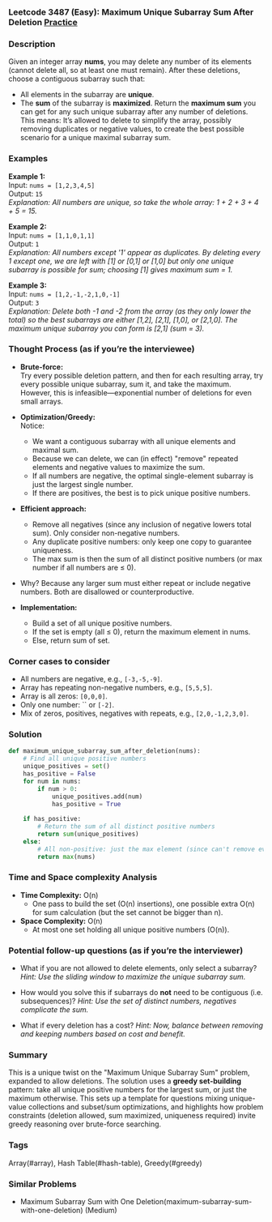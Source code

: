 ### Leetcode 3487 (Easy): Maximum Unique Subarray Sum After Deletion [Practice](https://leetcode.com/problems/maximum-unique-subarray-sum-after-deletion)

### Description  
Given an integer array **nums**, you may delete any number of its elements (cannot delete all, so at least one must remain). After these deletions, choose a contiguous subarray such that:
- All elements in the subarray are **unique**.
- The **sum** of the subarray is **maximized**.
Return the **maximum sum** you can get for any such unique subarray after any number of deletions.  
This means: It’s allowed to delete to simplify the array, possibly removing duplicates or negative values, to create the best possible scenario for a unique maximal subarray sum.

### Examples  

**Example 1:**  
Input: `nums = [1,2,3,4,5]`  
Output: `15`  
*Explanation: All numbers are unique, so take the whole array: 1 + 2 + 3 + 4 + 5 = 15.*

**Example 2:**  
Input: `nums = [1,1,0,1,1]`  
Output: `1`  
*Explanation: All numbers except '1' appear as duplicates. By deleting every 1 except one, we are left with [1] or [0,1] or [1,0] but only one unique subarray is possible for sum; choosing [1] gives maximum sum = 1.*

**Example 3:**  
Input: `nums = [1,2,-1,-2,1,0,-1]`  
Output: `3`  
*Explanation: Delete both -1 and -2 from the array (as they only lower the total) so the best subarrays are either [1,2], [2,1], [1,0], or [2,1,0]. The maximum unique subarray you can form is [2,1] (sum = 3).*

### Thought Process (as if you’re the interviewee)  
- **Brute-force:**  
  Try every possible deletion pattern, and then for each resulting array, try every possible unique subarray, sum it, and take the maximum. However, this is infeasible—exponential number of deletions for even small arrays.

- **Optimization/Greedy:**  
  Notice:
  - We want a contiguous subarray with all unique elements and maximal sum.
  - Because we can delete, we can (in effect) "remove" repeated elements and negative values to maximize the sum.
  - If all numbers are negative, the optimal single-element subarray is just the largest single number.
  - If there are positives, the best is to pick unique positive numbers.

- **Efficient approach:**  
  - Remove all negatives (since any inclusion of negative lowers total sum). Only consider non-negative numbers.
  - Any duplicate positive numbers: only keep one copy to guarantee uniqueness.
  - The max sum is then the sum of all distinct positive numbers (or max number if all numbers are ≤ 0).

- Why? Because any larger sum must either repeat or include negative numbers. Both are disallowed or counterproductive.

- **Implementation:**  
  - Build a set of all unique positive numbers.
  - If the set is empty (all ≤ 0), return the maximum element in nums.
  - Else, return sum of set.

### Corner cases to consider  
- All numbers are negative, e.g., `[-3,-5,-9]`.
- Array has repeating non-negative numbers, e.g., `[5,5,5]`.
- Array is all zeros: `[0,0,0]`.
- Only one number: `` or `[-2]`.
- Mix of zeros, positives, negatives with repeats, e.g., `[2,0,-1,2,3,0]`.

### Solution

```python
def maximum_unique_subarray_sum_after_deletion(nums):
    # Find all unique positive numbers
    unique_positives = set()
    has_positive = False
    for num in nums:
        if num > 0:
            unique_positives.add(num)
            has_positive = True
            
    if has_positive:
        # Return the sum of all distinct positive numbers
        return sum(unique_positives)
    else:
        # All non-positive: just the max element (since can't remove everything)
        return max(nums)
```

### Time and Space complexity Analysis  

- **Time Complexity:** O(n)
  - One pass to build the set (O(n) insertions), one possible extra O(n) for sum calculation (but the set cannot be bigger than n).
- **Space Complexity:** O(n)
  - At most one set holding all unique positive numbers (O(n)).

### Potential follow-up questions (as if you’re the interviewer)  

- What if you are not allowed to delete elements, only select a subarray?
  *Hint: Use the sliding window to maximize the unique subarray sum.*

- How would you solve this if subarrays do **not** need to be contiguous (i.e. subsequences)?
  *Hint: Use the set of distinct numbers, negatives complicate the sum.*

- What if every deletion has a cost?
  *Hint: Now, balance between removing and keeping numbers based on cost and benefit.*

### Summary
This is a unique twist on the "Maximum Unique Subarray Sum" problem, expanded to allow deletions. The solution uses a **greedy set-building** pattern: take all unique positive numbers for the largest sum, or just the maximum otherwise. This sets up a template for questions mixing unique-value collections and subset/sum optimizations, and highlights how problem constraints (deletion allowed, sum maximized, uniqueness required) invite greedy reasoning over brute-force searching.

### Tags
Array(#array), Hash Table(#hash-table), Greedy(#greedy)

### Similar Problems
- Maximum Subarray Sum with One Deletion(maximum-subarray-sum-with-one-deletion) (Medium)